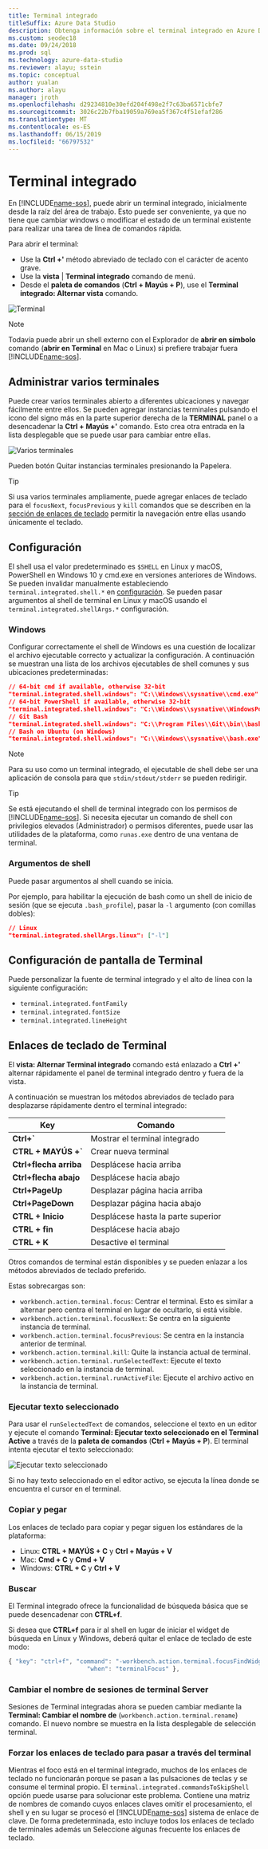 ```yaml
---
title: Terminal integrado
titleSuffix: Azure Data Studio
description: Obtenga información sobre el terminal integrado en Azure Data Studio.
ms.custom: seodec18
ms.date: 09/24/2018
ms.prod: sql
ms.technology: azure-data-studio
ms.reviewer: alayu; sstein
ms.topic: conceptual
author: yualan
ms.author: alayu
manager: jroth
ms.openlocfilehash: d29234810e30efd204f498e2f7c63ba6571cbfe7
ms.sourcegitcommit: 3026c22b7fba19059a769ea5f367c4f51efaf286
ms.translationtype: MT
ms.contentlocale: es-ES
ms.lasthandoff: 06/15/2019
ms.locfileid: "66797532"
---
```

# <a name="integrated-terminal"></a>Terminal integrado

En [!INCLUDE[name-sos](../includes/name-sos-short.md)], puede abrir un terminal integrado, inicialmente desde la raíz del área de trabajo. Esto puede ser conveniente, ya que no tiene que cambiar windows o modificar el estado de un terminal existente para realizar una tarea de línea de comandos rápida.

Para abrir el terminal:

* Use la **Ctrl +'** método abreviado de teclado con el carácter de acento grave.
* Use la **vista** | **Terminal integrado** comando de menú.
* Desde el **paleta de comandos** (**Ctrl + Mayús + P**), use el **Terminal integrado: Alternar vista** comando.

![Terminal](media/integrated-terminal/terminal-screen.png)

> [!NOTE]
> Todavía puede abrir un shell externo con el Explorador de **abrir en símbolo** comando (**abrir en Terminal** en Mac o Linux) si prefiere trabajar fuera [!INCLUDE[name-sos](../includes/name-sos-short.md)].

## <a name="managing-multiple-terminals"></a>Administrar varios terminales

Puede crear varios terminales abierto a diferentes ubicaciones y navegar fácilmente entre ellos. Se pueden agregar instancias terminales pulsando el icono del signo más en la parte superior derecha de la **TERMINAL** panel o a desencadenar la **Ctrl + Mayús +'** comando. Esto crea otra entrada en la lista desplegable que se puede usar para cambiar entre ellas.

![Varios terminales](media/integrated-terminal/terminal-multiple-instances.png)

Pueden botón Quitar instancias terminales presionando la Papelera.

> [!TIP]
> Si usa varios terminales ampliamente, puede agregar enlaces de teclado para el `focusNext`, `focusPrevious` y `kill` comandos que se describen en la [sección de enlaces de teclado](#key-bindings) permitir la navegación entre ellas usando únicamente el teclado.

## <a name="configuration"></a>Configuración

El shell usa el valor predeterminado es `$SHELL` en Linux y macOS, PowerShell en Windows 10 y cmd.exe en versiones anteriores de Windows. Se pueden invalidar manualmente estableciendo `terminal.integrated.shell.*` en [configuración](settings.md). Se pueden pasar argumentos al shell de terminal en Linux y macOS usando el `terminal.integrated.shellArgs.*` configuración.

### <a name="windows"></a>Windows

Configurar correctamente el shell de Windows es una cuestión de localizar el archivo ejecutable correcto y actualizar la configuración. A continuación se muestran una lista de los archivos ejecutables de shell comunes y sus ubicaciones predeterminadas:

```json
// 64-bit cmd if available, otherwise 32-bit
"terminal.integrated.shell.windows": "C:\\Windows\\sysnative\\cmd.exe"
// 64-bit PowerShell if available, otherwise 32-bit
"terminal.integrated.shell.windows": "C:\\Windows\\sysnative\\WindowsPowerShell\\v1.0\\powershell.exe"
// Git Bash
"terminal.integrated.shell.windows": "C:\\Program Files\\Git\\bin\\bash.exe"
// Bash on Ubuntu (on Windows)
"terminal.integrated.shell.windows": "C:\\Windows\\sysnative\\bash.exe"
```

> [!NOTE]
> Para su uso como un terminal integrado, el ejecutable de shell debe ser una aplicación de consola para que `stdin/stdout/stderr` se pueden redirigir.

> [!TIP]
> Se está ejecutando el shell de terminal integrado con los permisos de [!INCLUDE[name-sos](../includes/name-sos-short.md)]. Si necesita ejecutar un comando de shell con privilegios elevados (Administrador) o permisos diferentes, puede usar las utilidades de la plataforma, como `runas.exe` dentro de una ventana de terminal.

### <a name="shell-arguments"></a>Argumentos de shell

Puede pasar argumentos al shell cuando se inicia.

Por ejemplo, para habilitar la ejecución de bash como un shell de inicio de sesión (que se ejecuta `.bash_profile`), pasar la `-l` argumento (con comillas dobles):

```json
// Linux
"terminal.integrated.shellArgs.linux": ["-l"]
```

## <a name="terminal-display-settings"></a>Configuración de pantalla de Terminal

Puede personalizar la fuente de terminal integrado y el alto de línea con la siguiente configuración:

* `terminal.integrated.fontFamily`
* `terminal.integrated.fontSize`
* `terminal.integrated.lineHeight`

## <a id="key-bindings"></a>Enlaces de teclado de Terminal

El **vista: Alternar Terminal integrado** comando está enlazado a **Ctrl +'** alternar rápidamente el panel de terminal integrado dentro y fuera de la vista.

A continuación se muestran los métodos abreviados de teclado para desplazarse rápidamente dentro el terminal integrado:

|Key|Comando|  
|---|---|  
|**Ctrl+\`**|Mostrar el terminal integrado|  
|**CTRL + MAYÚS +\`**|Crear nueva terminal|  
|**Ctrl+flecha arriba**|Desplácese hacia arriba|  
|**Ctrl+flecha abajo**|Desplácese hacia abajo|  
|**Ctrl+PageUp**|Desplazar página hacia arriba|  
|**Ctrl+PageDown**|Desplazar página hacia abajo|  
|**CTRL + Inicio**|Desplácese hasta la parte superior|  
|**CTRL + fin**|Desplácese hacia abajo|  
|**CTRL + K**|Desactive el terminal|  

Otros comandos de terminal están disponibles y se pueden enlazar a los métodos abreviados de teclado preferido.

Estas sobrecargas son:

* `workbench.action.terminal.focus`: Centrar el terminal. Esto es similar a alternar pero centra el terminal en lugar de ocultarlo, si está visible.
* `workbench.action.terminal.focusNext`: Se centra en la siguiente instancia de terminal.
* `workbench.action.terminal.focusPrevious`: Se centra en la instancia anterior de terminal.
* `workbench.action.terminal.kill`: Quite la instancia actual de terminal.
* `workbench.action.terminal.runSelectedText`: Ejecute el texto seleccionado en la instancia de terminal.
* `workbench.action.terminal.runActiveFile`: Ejecute el archivo activo en la instancia de terminal.

### <a name="run-selected-text"></a>Ejecutar texto seleccionado

Para usar el `runSelectedText` de comandos, seleccione el texto en un editor y ejecute el comando **Terminal: Ejecutar texto seleccionado en el Terminal Active** a través de la **paleta de comandos** (**Ctrl + Mayús + P**). El terminal intenta ejecutar el texto seleccionado:

![Ejecutar texto seleccionado](media/integrated-terminal/terminal_run_selected.png)

Si no hay texto seleccionado en el editor activo, se ejecuta la línea donde se encuentra el cursor en el terminal.

### <a name="copy--paste"></a>Copiar y pegar

Los enlaces de teclado para copiar y pegar siguen los estándares de la plataforma:

* Linux: **CTRL + MAYÚS + C** y **Ctrl + Mayús + V**
* Mac: **Cmd + C** y **Cmd + V**
* Windows: **CTRL + C** y **Ctrl + V**

### <a name="find"></a>Buscar

El Terminal integrado ofrece la funcionalidad de búsqueda básica que se puede desencadenar con **CTRL+f**.

Si desea que **CTRL+f** para ir al shell en lugar de iniciar el widget de búsqueda en Linux y Windows, deberá quitar el enlace de teclado de este modo:

```js
{ "key": "ctrl+f", "command": "-workbench.action.terminal.focusFindWidget",
                      "when": "terminalFocus" },
```

### <a name="rename-terminal-sessions"></a>Cambiar el nombre de sesiones de terminal Server

Sesiones de Terminal integradas ahora se pueden cambiar mediante la **Terminal: Cambiar el nombre de** (`workbench.action.terminal.rename`) comando. El nuevo nombre se muestra en la lista desplegable de selección terminal.

### <a name="forcing-key-bindings-to-pass-through-the-terminal"></a>Forzar los enlaces de teclado para pasar a través del terminal

Mientras el foco está en el terminal integrado, muchos de los enlaces de teclado no funcionarán porque se pasan a las pulsaciones de teclas y se consume el terminal propio. El `terminal.integrated.commandsToSkipShell` opción puede usarse para solucionar este problema. Contiene una matriz de nombres de comando cuyos enlaces claves omitir el procesamiento, el shell y en su lugar se procesó el [!INCLUDE[name-sos](../includes/name-sos-short.md)] sistema de enlace de clave. De forma predeterminada, esto incluye todos los enlaces de teclado de terminales además un Seleccione algunas frecuente los enlaces de teclado.

